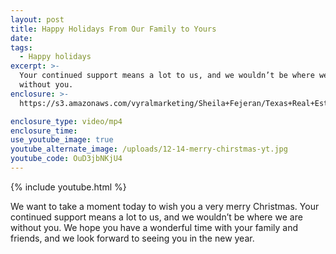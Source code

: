 ```yaml
---
layout: post
title: Happy Holidays From Our Family to Yours
date:
tags:
  - Happy holidays
excerpt: >-
  Your continued support means a lot to us, and we wouldn’t be where we are
  without you.
enclosure: >-
  https://s3.amazonaws.com/vyralmarketing/Sheila+Fejeran/Texas+Real+Estate+Pro-+Happy+Holidays+From+Our+Family+to+Yours.mp4

enclosure_type: video/mp4
enclosure_time:
use_youtube_image: true
youtube_alternate_image: /uploads/12-14-merry-chirstmas-yt.jpg
youtube_code: OuD3jbNKjU4
---
```


{% include youtube.html %}

We want to take a moment today to wish you a very merry Christmas. Your continued support means a lot to us, and we wouldn’t be where we are without you. We hope you have a wonderful time with your family and friends, and we look forward to seeing you in the new year.&nbsp;